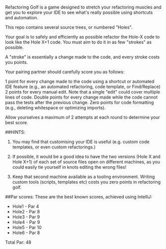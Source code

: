 
Refactoring Golf is a game designed to stretch your refactoring muscles and get you to explore your IDE to see what's really possible using shortcuts and automation.

This repo contains several source trees, or numbered "Holes".

Your goal is to safely and efficiently as possible refactor the Hole-X code to look like the Hole X+1 code. You must aim to do it in as few "strokes" as possible.

A "stroke" is essentially a change made to the code, and every stroke costs you points.

Your pairing partner should carefully score you as follows:

1 point for every change made to the code using a shortcut or automated IDE feature (e.g., an automated refactoring, code template, or Find/Replace)
2 points for every manual edit. Note that a single "edit" could cover multiple lines of code.
Double points for every change made while the code cannot pass the tests after the previous change.
Zero points for code formatting (e.g., deleting whitespace or optimizing imports).

Allow yourselves a maximum of 2 attempts at each round to determine your best score.

##HINTS: 

1. You may find that customising your IDE is useful (e.g. custom code templates, or even custom refactorings.)

2. If possible, it would be a good idea to have the two versions (Hole X and Hole X+1) of each set of source files open on different machines, as you could easily tie yourself in knots editing the wrong files!

3. Keep that second machine available as a tooling environment. Writing custom tools (scripts, templates etc) costs you zero points in refactoring golf.

##Par scores:
These are the best known scores, achieved using IntelliJ:
- Hole1 - Par 4
- Hole2 - Par 8
- Hole3 - Par 9
- Hole4 - Par 9
- Hole5 - Par 10
- Hole6 - Par 8
 
Total Par: 48
